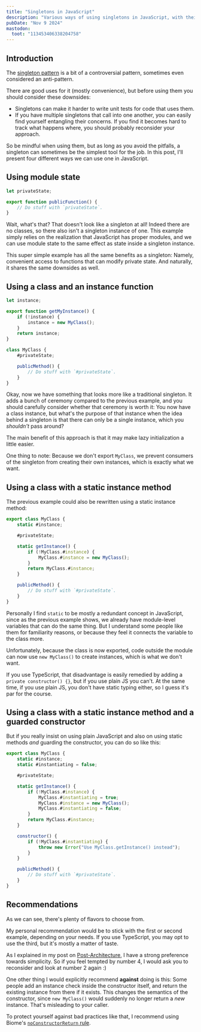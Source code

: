 ```yaml
---
title: "Singletons in JavaScript"
description: "Various ways of using singletons in JavaScript, with their pros and cons"
pubDate: "Nov 9 2024"
mastodon:
  toot: "113453406338204758"
---
```


## Introduction

The [singleton pattern](https://en.wikipedia.org/wiki/Singleton_pattern) is a bit of a controversial
pattern, sometimes even considered an anti-pattern.

There are good uses for it (mostly convenience), but before using them you should consider these
downsides:

* Singletons can make it harder to write unit tests for code that uses them.
* If you have multiple singletons that call into one another, you can easily find yourself
  entangling their concerns. If you find it becomes hard to track what happens where, you should
  probably reconsider your approach.

So be mindful when using them, but as long as you avoid the pitfalls, a singleton can sometimes be
the simplest tool for the job. In this post, I'll present four different ways we can use one in
JavaScript.

## Using module state

```js
let privateState;

export function publicFunction() {
    // Do stuff with `privateState`.
}
```

Wait, what's that? That doesn't look like a singleton at all! Indeed there are no classes, so there
also isn't a singleton instance of one. This example simply relies on the realization that
JavaScript has proper modules, and we can use module state to the same effect as state inside a
singleton instance.

This super simple example has all the same benefits as a singleton: Namely, convenient access to
functions that can modify private state. And naturally, it shares the same downsides as well.

## Using a class and an instance function

```js
let instance;

export function getMyInstance() {
    if (!instance) {
        instance = new MyClass();
    }
    return instance;
}

class MyClass {
    #privateState;

    publicMethod() {
        // Do stuff with `#privateState`.
    }
}
```

Okay, now we have something that looks more like a traditional singleton. It adds a bunch of
ceremony compared to the previous example, and you should carefully consider whether that ceremony
is worth it: You now have a class instance, but what's the purpose of that instance when the idea
behind a singleton is that there can only be a single instance, which you _shouldn't_ pass around?

The main benefit of this approach is that it may make lazy initialization a little easier.

One thing to note: Because we don't export `MyClass`, we prevent consumers of the singleton from
creating their own instances, which is exactly what we want.

## Using a class with a static instance method

The previous example could also be rewritten using a static instance method:

```js
export class MyClass {
    static #instance;

    #privateState;

    static getInstance() {
        if (!MyClass.#instance) {
            MyClass.#instance = new MyClass();
        }
        return MyClass.#instance;
    }

    publicMethod() {
        // Do stuff with `#privateState`.
    }
}
```

Personally I find `static` to be mostly a redundant concept in JavaScript, since as the previous
example shows, we already have module-level variables that can do the same thing. But I understand
some people like them for familiarity reasons, or because they feel it connects the variable to
the class more.

Unfortunately, because the class is now exported, code outside the module can now use
`new MyClass()` to create instances, which is what we don't want.

If you use TypeScript, that disadvantage is easily remedied by adding a `private constructor() {}`,
but if you use plain JS you can't. At the same time, if you use plain JS, you don't have static
typing either, so I guess it's par for the course.

## Using a class with a static instance method and a guarded constructor

But if you really insist on using plain JavaScript and also on using static methods _and_ guarding
the constructor, you can do so like this:

```js
export class MyClass {
    static #instance;
    static #instantiating = false;

    #privateState;

    static getInstance() {
        if (!MyClass.#instance) {
            MyClass.#instantiating = true;
            MyClass.#instance = new MyClass();
            MyClass.#instantiating = false;
        }
        return MyClass.#instance;
    }

    constructor() {
        if (!MyClass.#instantiating) {
            throw new Error("Use MyClass.getInstance() instead");
        }
    }

    publicMethod() {
        // Do stuff with `#privateState`.
    }
}
```

## Recommendations

As we can see, there's plenty of flavors to choose from.

My personal recommendation would be to stick with the first or second example, depending on your
needs. If you use TypeScript, you may opt to use the third, but it's mostly a matter of taste.

As I explained in my post on
[Post-Architecture](/blog/2024/07/post-architecture-premature-abstraction-is-the-root-of-all-evil/),
I have a strong preference towards simplicity. So if you feel tempted by number 4, I would ask you
to reconsider and look at number 2 again :)

One other thing I would explicitly recommend **against** doing is this: Some people add an instance
check inside the constructor itself, and return the existing instance from there if it exists. This
changes the semantics of the constructor, since `new MyClass()` would suddenly no longer return a
_new_ instance. That's misleading to your caller.

To protect yourself against bad practices like that, I recommend using Biome's
[`noConstructorReturn` rule](https://biomejs.dev/linter/rules/no-constructor-return/).

